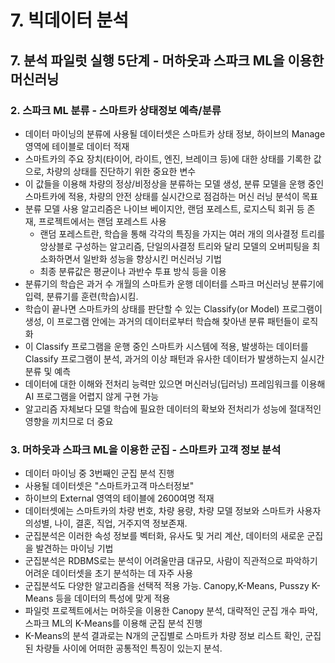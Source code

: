 # 7. 빅데이터 분석
## 7. 분석 파일럿 실행 5단계 - 머하웃과 스파크 ML을 이용한 머신러닝
### 2. 스파크 ML 분류 - 스마트카 상태정보 예측/분류
- 데이터 마이닝의 분류에 사용될 데이터셋은 스마트카 상태 정보, 하이브의 Manage 영역에 테이블로 데이터 적재
- 스마트카의 주요 장치(타이어, 라이트, 엔진, 브레이크 등)에 대한 상태를 기록한 값으로, 차량의 상태를 진단하기 위한 중요한 변수
- 이 값들을 이용해 차량의 정상/비정상을 분류하는 모델 생성, 분류 모델을 운행 중인 스마트카에 적용, 차량의 안전 상태를 실시간으로 점검하는 머신 러닝 분석이 목표
- 분류 모델 사용 알고리즘은 나이브 베이지안, 랜덤 포레스트, 로지스틱 회귀 등 존재, 프로젝트에서는 랜덤 포레스트 사용
  - 랜덤 포레스트란, 학습을 통해 각각의 특징을 가지는 여러 개의 의사결정 트리를 앙상블로 구성하는 알고리즘, 단일의사결정 트리와 달리 모델의 오버피팅을 최소화하면서 일반화 성능을 향상시킨 머신러닝 기법
  - 최종 분류값은 평균이나 과반수 투표 방식 등을 이용
- 분류기의 학습은 과거 수 개월의 스마트카 운행 데이터를 스파크 머신러닝 분류기에 입력, 분류기를 훈련(학습)시킴.
- 학습이 끝나면 스마트카의 상태를 판단할 수 있는 Classify(or Model) 프로그램이 생성, 이 프로그램 안에는 과거의 데이터로부터 학습해 찾아낸 분류 패턴들이 로직화
- 이 Classify 프로그램을 운행 중인 스마트카 시스템에 적용, 발생하는 데이터를 Classify 프로그램이 분석, 과거의 이상 패턴과 유사한 데이터가 발생하는지 실시간 분류 및 예측
- 데이터에 대한 이해와 전처리 능력만 있으면 머신러닝(딥러닝) 프레임워크를 이용해 AI 프로그램을 어렵지 않게 구현 가능
- 알고리즘 자체보다 모델 학습에 필요한 데이터의 확보와 전처리가 성능에 절대적인 영향을 끼치므로 더 중요
### 3. 머하웃과 스파크 ML을 이용한 군집 - 스마트카 고객 정보 분석
- 데이터 마이닝 중 3번째인 군집 분석 진행
- 사용될 데이터셋은 "스마트카고객 마스터정보"
- 하이브의 External 영역의 테이블에 2600여명 적재
- 데이터셋에는 스마트카의 차량 번호, 차량 용량, 차량 모델 정보와 스마트카 사용자의성별, 나이, 결혼, 직업, 거주지역 정보존재.
- 군집분석은 이러한 속성 정보를 벡터화, 유사도 및 거리 계산, 데이터의 새로운 군집을 발견하는 마이닝 기법
- 군집분석은 RDBMS로는 분석이 어려울만큼 대규모, 사람이 직관적으로 파악하기 어려운 데이터셋을 초기 분석하는 데 자주 사용
- 군집분석도 다양한 알고리즘을 선택적 적용 가능. Canopy,K-Means, Pusszy K-Means 등을 데이터의 특성에 맞게 적용
- 파일럿 프로젝트에서는 머하웃을 이용한 Canopy 분석, 대략적인 군집 개수 파악, 스파크 ML의 K-Means를 이용해 군집 분석 진행
- K-Means의 분석 결과로는 N개의 군집별로 스마트카 차량 정보 리스트 확인, 군집된 차량들 사이에 어떠한 공통적인 특징이 있는지 분석.